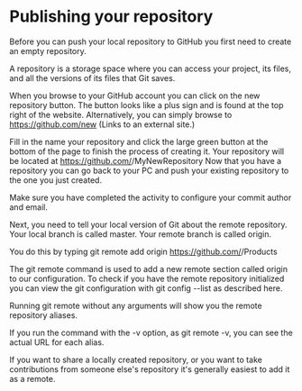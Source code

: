 # Publishing your repository

Before you can push your local repository to GitHub you first need to create an empty repository.

A repository is a storage space where you can access your project, its files, and all the versions of its files that Git saves.

When you browse to your GitHub account you can click on the new repository button. The button looks like a plus sign and is found at the top right of the website. Alternatively, you can simply browse to https://github.com/new (Links to an external site.)

Fill in the name your repository and
click the large green button at the bottom of the page to finish the process of creating it.
Your repository will be located at https://github.com/<your GitHub user name>/MyNewRepository
  Now that you have a repository you can go back to your PC and push your existing repository to the one you just created.

Make sure you have completed the activity to configure your commit author and email. 

Next, you need to tell your local version of Git about the remote repository. Your local branch is called master. Your remote branch is called origin.

You do this by typing git remote add origin https://github.com/<your GitHub user name>/Products

The git remote command is used to add a new remote section called origin to our configuration.  To check if you have the remote repository initialized you can view the git configuration with git config --list as described here.

Running git remote without any arguments will show you the remote repository aliases.

If you run the command with the -v option, as git remote -v, you can see the actual URL for each alias.

If you want to share a locally created repository, or you want to take contributions from someone else's repository it's generally easiest to add it as a remote.